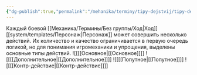```yaml
---
{"dg-publish":true,"permalink":"/mehanika/terminy/tipy-dejstvij/tipy-dejstvij/"}
---
```


Каждый боевой [[Механика/Термины/Без группы/Ход\|Ход]] [[system/templates/Персонаж\|Персонаж]] может совершить несколько действий. Их количество и качество ограничивается в первую очередь логикой, но для понимания игромеханики и упрощения, выделены основные типы действий. 
![[[[Основное\|[[Основное]]]]
![[[[Дополнительное\|[[Дополнительное]]]]
![[[[Попутное\|[[Попутное]]]]
![[[[Контр-действие\|[[Контр-действие]]]]